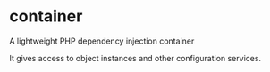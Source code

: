 # container
A lightweight PHP dependency injection container

It gives access to object instances and other configuration services.
